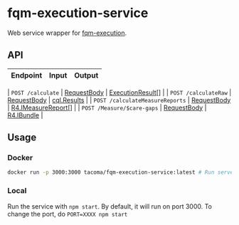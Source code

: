 # fqm-execution-service

Web service wrapper for [fqm-execution](https://github.com/projecttacoma/fqm-execution).

## API

| Endpoint | Input | Output |
| -------- | ----- | ------ |

| `POST /calculate` | [RequestBody](https://github.com/projecttacoma/fqm-execution-service/blob/master/src/types/server-types.ts#L3) | [ExecutionResult[]](https://github.com/projecttacoma/fqm-execution/blob/ae4cb08be1796f30a0372d1f06a3167b20c6f25f/src/types/Calculator.ts#L47) |
| `POST /calculateRaw` | [RequestBody](https://github.com/projecttacoma/fqm-execution-service/blob/master/src/types/server-types.ts#L3) | [cql.Results](https://github.com/projecttacoma/fqm-execution/blob/master/src/types/CQLTypes.ts#L14) |
| `POST /calculateMeasureReports` | [RequestBody](https://github.com/projecttacoma/fqm-execution-service/blob/master/src/types/server-types.ts#L3) | [R4.IMeasureReport[]](https://www.hl7.org/fhir/measurereport.html) |
| `POST /Measure/$care-gaps` | [RequestBody](https://github.com/projecttacoma/fqm-execution-service/blob/master/src/types/server-types.ts#L3) | [R4.IBundle](https://www.hl7.org/fhir/bundle.html) |
<!-- Note: linked line numbers may be inaccurate as code is updated -->

## Usage

### Docker

``` bash
docker run -p 3000:3000 tacoma/fqm-execution-service:latest # Run server on port 3000
```

### Local

Run the service with `npm start`. By default, it will run on port 3000. To change the port, do `PORT=XXXX npm start`
